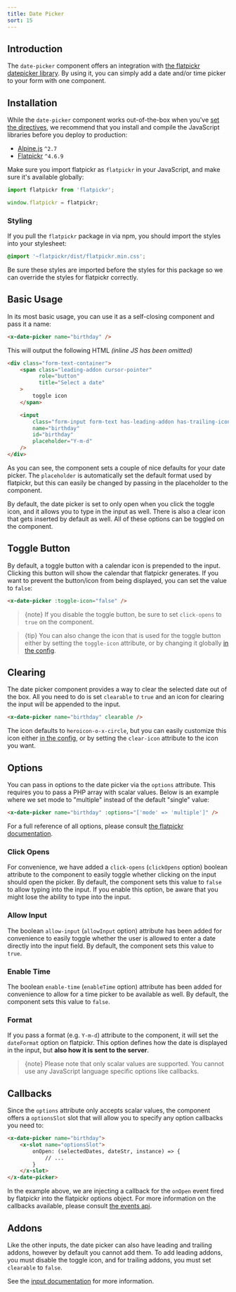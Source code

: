 ```yaml
---
title: Date Picker
sort: 15
---
```


## Introduction

The `date-picker` component offers an integration with [the flatpickr datepicker library](https://flatpickr.js.org/).
By using it, you can simply add a date and/or time picker to your form with one component.

## Installation

While the `date-picker` component works out-of-the-box when you've [set the directives](/docs/laravel-form-components/{version}/installation#directives),
we recommend that you install and compile the JavaScript libraries before you deploy to production:

- [Alpine.js](https://github.com/alpinejs/alpine) `^2.7`
- [Flatpickr](https://flatpickr.js.org/) `^4.6.9`

Make sure you import flatpickr as `flatpickr` in your JavaScript, and make sure it's available globally:

```js
import flatpickr from 'flatpickr';

window.flatpickr = flatpickr;
```

### Styling

If you pull the `flatpickr` package in via npm, you should import the styles into your stylesheet:

```css
@import '~flatpickr/dist/flatpickr.min.css';
```

Be sure these styles are imported before the styles for this package so we can override the styles for flatpickr correctly.

## Basic Usage

In its most basic usage, you can use it as a self-closing component and pass it a name:

```html
<x-date-picker name="birthday" />
```

This will output the following HTML *(inline JS has been omitted)*
```html
<div class="form-text-container">
    <span class="leading-addon cursor-pointer"
          role="button"
          title="Select a date"
    >
        toggle icon    
    </span>

    <input
        class="form-input form-text has-leading-addon has-trailing-icon"
        name="birthday"
        id="birthday"
        placeholder="Y-m-d"
    />
</div>
```

As you can see, the component sets a couple of nice defaults for your date picker.
The `placeholder` is automatically set the default format used by flatpickr, but this
can easily be changed by passing in the placeholder to the component.

By default, the date picker is set to only open when you click the toggle icon, and it allows
you to type in the input as well. There is also a clear icon that gets inserted by default as well.
All of these options can be toggled on the component.

## Toggle Button

By default, a toggle button with a calendar icon is prepended to the input. Clicking this button will show the calendar
that flatpickr generates. If you want to prevent the button/icon from being displayed, you can set the value to `false`:

```html
<x-date-picker :toggle-icon="false" />
```

> {note} If you disable the toggle button, be sure to set `click-opens` to `true` on the component.

> {tip} You can also change the icon that is used for the toggle button either by setting the `toggle-icon` attribute, or by changing
it globally [in the config](https://github.com/rawilk/laravel-form-components/blob/{branch}/config/form-components.php#L103).

## Clearing

The date picker component provides a way to clear the selected date out of the box. All you need to do is set `clearable`
to `true` and an icon for clearing the input will be appended to the input.

```html
<x-date-picker name="birthday" clearable />
```

The icon defaults to `heroicon-o-x-circle`, but you can easily customize this icon either [in the config](https://github.com/rawilk/laravel-form-components/blob/{branch}/config/form-components.php#L109), or by setting the `clear-icon` attribute to the icon you want.

## Options

You can pass in options to the date picker via the `options` attribute. This requires you to pass a PHP
array with scalar values. Below is an example where we set mode to "multiple" instead of the default "single" value:

```html
<x-date-picker name="birthday" :options="['mode' => 'multiple']" />
```

For a full reference of all options, please consult [the flatpickr documentation](https://flatpickr.js.org/options/).

### Click Opens

For convenience, we have added a `click-opens` (`clickOpens` option) boolean attribute to the component to easily toggle whether clicking on
the input should open the picker. By default, the component sets this value to `false` to allow typing into the input.
If you enable this option, be aware that you might lose the ability to type into the input.

### Allow Input

The boolean `allow-input` (`allowInput` option) attribute has been added for convenience to easily toggle whether
the user is allowed to enter a date directly into the input field. By default, the component sets this value to `true`.

### Enable Time

The boolean `enable-time` (`enableTime` option) attribute has been added for convenience to allow for a time picker
to be available as well. By default, the component sets this value to `false`.

### Format

If you pass a format (e.g. `Y-m-d`) attribute to the component, it will set the `dateFormat` option on flatpickr. This option
defines how the date is displayed in the input, but **also how it is sent to the server**.

> {note} Please note that only scalar values are supported. You cannot use any JavaScript language specific options
> like callbacks.

## Callbacks

Since the `options` attribute only accepts scalar values, the component offers a `optionsSlot` slot that will allow you to
specify any option callbacks you need to:

```html
<x-date-picker name="birthday">
    <x-slot name="optionsSlot">
        onOpen: (selectedDates, dateStr, instance) => {
            // ...
        }
    </x-slot>
</x-date-picker>
```

In the example above, we are injecting a callback for the `onOpen` event fired by flatpickr into the flatpickr options object.
For more information on the callbacks available, please consult [the events api](https://flatpickr.js.org/events/).

## Addons

Like the other inputs, the date picker can also have leading and trailing addons, however by default you cannot add them.
To add leading addons, you must disable the toggle icon, and for trailing addons, you must set `clearable` to `false`.

See the [input documentation](/docs/laravel-form-components/{version}/components/input#user-content-addons) for more information.
